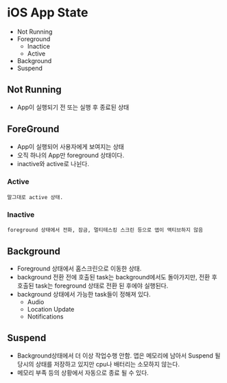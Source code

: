 iOS App State
==
- Not Running
- Foreground
    - Inactice
    - Active
- Background
- Suspend

## Not Running
- App이 실행되기 전 또는 실행 후 종료된 상태

## ForeGround
- App이 실행되어 사용자에게 보여지는 상태
- 오직 하나의 App만 foreground 상태이다.
- inactive와 active로 나뉜다.
### Active
    말그대로 active 상태.
### Inactive
    foreground 상태에서 전화, 잠금, 멀티테스킹 스크린 등으로 앱이 액티브하지 않음

## Background
- Foreground 상태에서 홈스크린으로 이동한 상태. 
- background 전환 전에 호출된 task는 background에서도 돌아가지만, 전환 후 호출된 task는 foreground 상태로 전환 된 후에야 실행된다.
- background 상태에서 가능한 task들이 정해져 있다.
    - Audio
    - Location Update
    - Notifications

## Suspend
- Background상태에서 더 이상 작업수행 안함. 앱은 메모리에 남아서 Suspend 될 당시의 상태를 저장하고 있지만 cpu나 배터리는 소모하지 않는다.
- 메모리 부족 등의 상황에서 자동으로 종료 될 수 있다.

